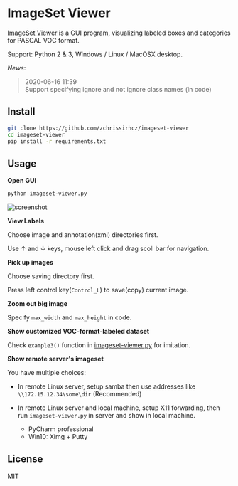 # ImageSet Viewer

[ImageSet Viewer](https://github.com/zchrissirhcz/imageset-viewer) is a GUI program, visualizing labeled boxes and categories for PASCAL VOC format.

Support: Python 2 & 3, Windows / Linux / MacOSX desktop.

_News_:
> 2020-06-16 11:39  
> Support specifying ignore and not ignore class names (in code)


## Install

```bash
git clone https://github.com/zchrissirhcz/imageset-viewer
cd imageset-viewer
pip install -r requirements.txt
```


## Usage

**Open GUI**
```bash
python imageset-viewer.py
```


![screenshot](https://user-images.githubusercontent.com/3831847/84168090-94bf9580-aaa9-11ea-9aeb-a56d476e2610.png)



**View Labels**

Choose image and annotation(xml) directories first. 

Use $\uparrow$ and $\downarrow$ keys, mouse left click and drag scoll bar for navigation.


**Pick up images**

Choose saving directory first.

Press left control key(`Control_L`) to save(copy) current image.


**Zoom out big image**

Specify `max_width` and `max_height` in code.


**Show customized VOC-format-labeled dataset**

Check `example3()` function in [imageset-viewer.py](imageset-viewer.py) for imitation.


**Show remote server's imageset**

You have multiple choices:

- In remote Linux server, setup samba then use addresses like `\\172.15.12.34\some\dir` (Recommended)

- In remote Linux server and local machine, setup X11 forwarding,  then run `imageset-viewer.py` in server and show in local machine.
    - PyCharm professional
    - Win10: Ximg + Putty


## License

MIT
